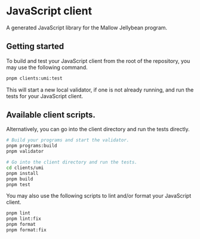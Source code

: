 # JavaScript client

A generated JavaScript library for the Mallow Jellybean program.

## Getting started

To build and test your JavaScript client from the root of the repository, you may use the following command.

```sh
pnpm clients:umi:test
```

This will start a new local validator, if one is not already running, and run the tests for your JavaScript client.

## Available client scripts.

Alternatively, you can go into the client directory and run the tests directly.

```sh
# Build your programs and start the validator.
pnpm programs:build
pnpm validator

# Go into the client directory and run the tests.
cd clients/umi
pnpm install
pnpm build
pnpm test
```

You may also use the following scripts to lint and/or format your JavaScript client.

```sh
pnpm lint
pnpm lint:fix
pnpm format
pnpm format:fix
```
